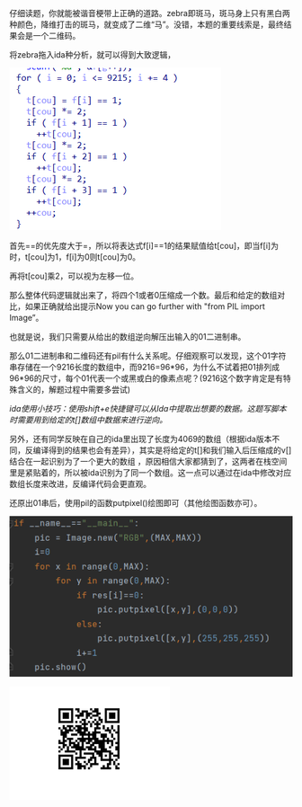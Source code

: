 仔细读题，你就能被谐音梗带上正确的道路。zebra即斑马，斑马身上只有黑白两种颜色，降维打击的斑马，就变成了二维“马”。没错，本题的重要线索是，最终结果会是一个二维码。

将zebra拖入ida种分析，就可以得到大致逻辑，

![image-20220515232241312](./image-20220515232241312.png)

首先==的优先度大于=，所以将表达式f[i]==1的结果赋值给t[cou]，即当f[i]为时，t[cou]为1，f[i]为0则t[cou]为0。

再将t[cou]乘2，可以视为左移一位。

那么整体代码逻辑就出来了，将四个1或者0压缩成一个数。最后和给定的数组对比，如果正确就给出提示Now you can go further with \"from PIL import Image”。

也就是说，我们只需要从给出的数组逆向解压出输入的01二进制串。

那么01二进制串和二维码还有pil有什么关系呢。仔细观察可以发现，这个01字符串存储在一个9216长度的数组中，而9216=96\*96，为什么不试着把01排列成96\*96的尺寸，每个01代表一个或黑或白的像素点呢？(9216这个数字肯定是有特殊含义的，解题过程中需要多尝试)

*ida使用小技巧：使用shift+e快捷键可以从Ida中提取出想要的数据。这题写脚本时需要用到给定的t[]数组中数据来进行逆向。*

另外，还有同学反映在自己的ida里出现了长度为4069的数组（根据ida版本不同，反编译得到的结果也会有差异），其实是将给定的t[]和我们输入后压缩成的v[]结合在一起识别为了一个更大的数组
，原因相信大家都猜到了，这两者在栈空间里是紧贴着的，所以被ida识别为了同一个数组。这一点可以通过在ida中修改对应数组长度来改进，反编译代码会更直观。

还原出01串后，使用pil的函数putpixel()绘图即可（其他绘图函数亦可）。

![image-20220515233332082](./image-20220515233332082.png)

![image-20220515233401246](./image-20220515233401246.png)
